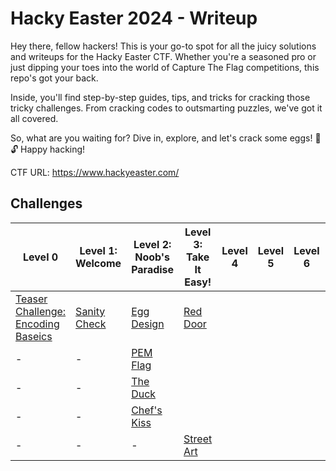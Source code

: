 # Hacky Easter 2024 - Writeup
Hey there, fellow hackers! This is your go-to spot for all the juicy solutions and writeups for the Hacky Easter CTF. Whether you're a seasoned pro or just dipping your toes into the world of Capture The Flag competitions, this repo's got your back.

Inside, you'll find step-by-step guides, tips, and tricks for cracking those tricky challenges. From cracking codes to outsmarting puzzles, we've got it all covered.

So, what are you waiting for? Dive in, explore, and let's crack some eggs! 🥚🔓 Happy hacking!

CTF URL: https://www.hackyeaster.com/ 

## Challenges
| Level 0 | Level 1: Welcome | Level 2: Noob's Paradise | Level 3: Take It Easy! | Level 4 | Level 5 | Level 6 | Level 7 | Level 8 | Level 9 |
| ------- | ------- | ------- | ------- | ------- | ------- | ------- | ------- | ------- | ------- |
|[Teaser Challenge: Encoding Baseics](<Level 0 - Teaser/README.md>)|[Sanity Check](<Level 1 - Welcome/Sanitiy Check/README.md>)|[Egg Design](<Level 2 - Noob's Paradise/Egg Design/README.md>)|[Red Door](<Level 3 - Take It Easy/Red Door/README.md>)|         |         |         |         |         |         |
|-|-|[PEM Flag](<Level 2 - Noob's Paradise/PEM Flag/README.md>)|         |         |         |         |         |         |         |
|-|-|[The Duck](<Level 2 - Noob's Paradise/The Duck/README.md>)|         |         |         |         |         |         |         |
|-|-|[Chef's Kiss](<Level 2 - Noob's Paradise/Chef's Kiss 👌/README.md>)|         |         |         |         |         |         |         |
|-|-|-|[Street Art](<Level 3 - Take It Easy/Street Art/README.md>)|         |         |         |         |         |         |